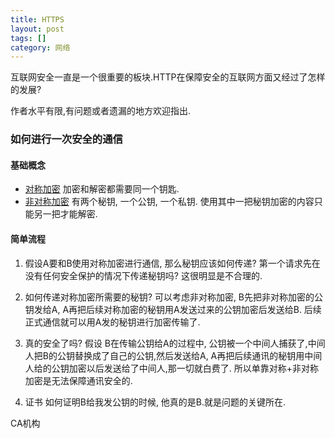 ```yaml
---
title: HTTPS
layout: post
tags: []
category: 网络
---
```

互联网安全一直是一个很重要的板块.HTTP在保障安全的互联网方面又经过了怎样的发展?

作者水平有限,有问题或者遗漏的地方欢迎指出.

### 如何进行一次安全的通信

#### 基础概念
* [对称加密](https://zh.wikipedia.org/wiki/%E5%B0%8D%E7%A8%B1%E5%AF%86%E9%91%B0%E5%8A%A0%E5%AF%86) 加密和解密都需要同一个钥匙.
* [非对称加密](https://zh.wikipedia.org/wiki/%E5%85%AC%E5%BC%80%E5%AF%86%E9%92%A5%E5%8A%A0%E5%AF%86) 有两个秘钥, 一个公钥, 一个私钥. 使用其中一把秘钥加密的内容只能另一把才能解密.

#### 简单流程

1. 假设A要和B使用对称加密进行通信, 那么秘钥应该如何传递?
第一个请求先在没有任何安全保护的情况下传递秘钥吗? 这很明显是不合理的.

2. 如何传递对称加密所需要的秘钥?
可以考虑非对称加密, B先把非对称加密的公钥发给A, A再把后续对称加密的秘钥用A发送过来的公钥加密后发送给B. 后续正式通信就可以用A发的秘钥进行加密传输了.

3. 真的安全了吗?
假设 B在传输公钥给A的过程中, 公钥被一个中间人捕获了,中间人把B的公钥替换成了自己的公钥,然后发送给A, A再把后续通讯的秘钥用中间人给的公钥加密以后发送给了中间人,那一切就白费了.
所以单靠对称+非对称加密是无法保障通讯安全的.

4. 证书
如何证明B给我发公钥的时候, 他真的是B.就是问题的关键所在.

CA机构


